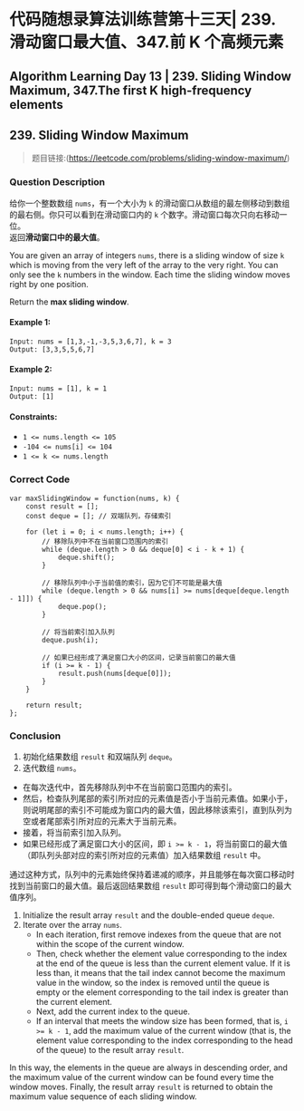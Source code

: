 # 代码随想录算法训练营第十三天| 239. 滑动窗口最大值、347.前 K 个高频元素
## Algorithm Learning Day 13 | 239. Sliding Window Maximum, 347.The first K high-frequency elements

## 239. Sliding Window Maximum
> 题目链接:(https://leetcode.com/problems/sliding-window-maximum/)

### Question Description
给你一个整数数组 `nums`，有一个大小为 `k` 的滑动窗口从数组的最左侧移动到数组的最右侧。你只可以看到在滑动窗口内的 `k` 个数字。滑动窗口每次只向右移动一位。<br>
返回**滑动窗口中的最大值**。<br>

You are given an array of integers `nums`, there is a sliding window of size `k` which is moving from the very left of the array to the very right. You can only see the `k` numbers in the window. Each time the sliding window moves right by one position.<br>

Return the **max sliding window**.<br>
#### Example 1:
```
Input: nums = [1,3,-1,-3,5,3,6,7], k = 3
Output: [3,3,5,5,6,7]
```
#### Example 2:
```
Input: nums = [1], k = 1
Output: [1]
```
#### Constraints:
- `1 <= nums.length <= 105`
- `-104 <= nums[i] <= 104`
- `1 <= k <= nums.length`


### Correct Code
```
var maxSlidingWindow = function(nums, k) {
    const result = [];
    const deque = []; // 双端队列，存储索引

    for (let i = 0; i < nums.length; i++) {
        // 移除队列中不在当前窗口范围内的索引
        while (deque.length > 0 && deque[0] < i - k + 1) {
            deque.shift();
        }

        // 移除队列中小于当前值的索引，因为它们不可能是最大值
        while (deque.length > 0 && nums[i] >= nums[deque[deque.length - 1]]) {
            deque.pop();
        }

        // 将当前索引加入队列
        deque.push(i);

        // 如果已经形成了满足窗口大小的区间，记录当前窗口的最大值
        if (i >= k - 1) {
            result.push(nums[deque[0]]);
        }
    }

    return result;
};

```

### Conclusion
1. 初始化结果数组 `result` 和双端队列 `deque`。
2. 迭代数组 `nums`。
  - 在每次迭代中，首先移除队列中不在当前窗口范围内的索引。
  - 然后，检查队列尾部的索引所对应的元素值是否小于当前元素值。如果小于，则说明尾部的索引不可能成为窗口内的最大值，因此移除该索引，直到队列为空或者尾部索引所对应的元素大于当前元素。
  - 接着，将当前索引加入队列。
  - 如果已经形成了满足窗口大小的区间，即 `i >= k - 1`，将当前窗口的最大值（即队列头部对应的索引所对应的元素值）加入结果数组 `result` 中。<br>

通过这种方式，队列中的元素始终保持着递减的顺序，并且能够在每次窗口移动时找到当前窗口的最大值。最后返回结果数组 `result` 即可得到每个滑动窗口的最大值序列。

1. Initialize the result array `result` and the double-ended queue `deque`.
2. Iterate over the array `nums`.
   - In each iteration, first remove indexes from the queue that are not within the scope of the current window.
   - Then, check whether the element value corresponding to the index at the end of the queue is less than the current element value. If it is less than, it means that the tail index cannot become the maximum value in the window, so the index is removed until the queue is empty or the element corresponding to the tail index is greater than the current element.
   - Next, add the current index to the queue.
   - If an interval that meets the window size has been formed, that is, `i >= k - 1`, add the maximum value of the current window (that is, the element value corresponding to the index corresponding to the head of the queue) to the result array `result`. <br>

In this way, the elements in the queue are always in descending order, and the maximum value of the current window can be found every time the window moves. Finally, the result array `result` is returned to obtain the maximum value sequence of each sliding window.
